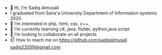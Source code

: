 - 👋 Hi, I’m Sadiq Almusali
-    I graduated from Sana'a University Department of Information systems 2020
- 👀 I’m interested in php, html, css, c++, 
- 🌱 I’m currently learning  c#, java, flutter, python,java script
- 💞️ I’m looking to collaborate on all projects
- 📫 How to reach me on https://github.com/sadiqalmusali  sadig22059@gmail.com

<!---
sadiqalmusali/sadiqalmusali is a ✨ special ✨ repository because its `README.md` (this file) appears on your GitHub profile.
You can click the Preview link to take a look at your changes.
--->
